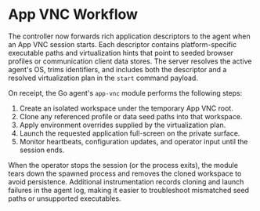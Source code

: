# App VNC Workflow

The controller now forwards rich application descriptors to the agent when an App VNC session starts. Each descriptor contains
platform-specific executable paths and virtualization hints that point to seeded browser profiles or communication client data
stores. The server resolves the active agent's OS, trims identifiers, and includes both the descriptor and a resolved
virtualization plan in the `start` command payload.

On receipt, the Go agent's `app-vnc` module performs the following steps:

1. Create an isolated workspace under the temporary App VNC root.
2. Clone any referenced profile or data seed paths into that workspace.
3. Apply environment overrides supplied by the virtualization plan.
4. Launch the requested application full-screen on the private surface.
5. Monitor heartbeats, configuration updates, and operator input until the session ends.

When the operator stops the session (or the process exits), the module tears down the spawned process and removes the cloned
workspace to avoid persistence. Additional instrumentation records cloning and launch failures in the agent log, making it easier
to troubleshoot mismatched seed paths or unsupported executables.
